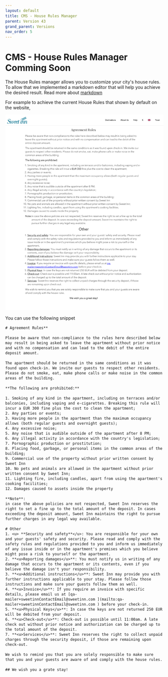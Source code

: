 ```yaml
---
layout: default
title: CMS - House Rules Manager
parent: Version 43
grand_parent: Versions
nav_order: 5
---
```


<style>
.responsive-video {
    position: relative;
    padding-bottom: 56.25%; /* Aspect ratio for 16:9 videos */
    padding-top: 30px;
    height: 0;
    overflow: hidden;
}

.responsive-video iframe,
.responsive-video object,
.responsive-video embed {
    position: absolute;
    top: 0;
    left: 0;
    width: 100%;
    height: 100%;
}
</style>

# CMS - House Rules Manager <span class="label label-yellow">Comming Soon</span>

The House Rules manager allows you to customize your city's house rules.
To allow that we implemented a markdown editor that will help you achieve the desired result.
Read more about [markdown](https://www.markdownguide.org/cheat-sheet/)

For example to achieve the current House Rules that shown by default on the website,

![Default house Rules](../../../../assets/images/version43/houseRulesManagerCms/CMS-Hose_Rules_Manager.png)

You can use the following snippet

```
# Agreement Rules**

Please be aware that non-compliance to the rules here described below may result in being asked to leave the apartment without prior notice and with no compensation and can lead to the debit of the entire deposit amount.

The apartment should be returned in the same conditions as it was found upon check-in. We invite our guests to respect other residents. Please do not smoke, eat, make phone calls or make noise in the common areas of the building.

**The following are prohibited:**

1. Smoking of any kind in the apartment, including on terraces and/or balconies, including vaping and e-cigarettes. Breaking this rule will incur a EUR 300 fine plus the cost to clean the apartment;
2. Any parties or events;
3. Having more people in the apartment than the maximum occupancy allows (both regular guests and overnight guests);
4. Any excessive noise;
5. Any noise that is audible outside of the apartment after 8 PM;
6. Any illegal activity in accordance with the country's legislation;
7. Pornographic production or prostitution;
8. Placing food, garbage, or personal items in the common areas of the building;
9. Commercial use of the property without prior written consent by Sweet Inn
10. No pets and animals are allowed in the apartment without prior written consent by Sweet Inn;
11. Lighting fire, including candles, apart from using the apartment's cooking facilities;
12. Damages caused to assets inside the property

**Note**:
in case the above policies are not respected, Sweet Inn reserves the right to set a fine up to the total amount of the deposit. In cases exceeding the deposit amount, Sweet Inn maintains the right to pursue further charges in any legal way available.

# Other
1. <u> **Security and safety**</u>: You are responsible for your own and your guests' safety and security. Please read and comply with the safety rules and regulations provided to you and inform us immediately of any issue inside or in the apartment's premises which you believe might pose a risk to yourself or the apartment.
2. **<u>Reporting damages</u>**: You must notify us in writing of any damage that occurs to the apartment or its contents, even if you believe the damage isn't your responsibility.
3. **<u>Additional instructions</u>**: Sweet Inn may provide you with further instructions applicable to your stay. Please follow those instructions and make sure your guests follow them as well.
4. **<u>Invoice</u>**: If you require an invoice with specific details, please email us at [qa-mailer+sweetinnContactEmail@sweetinn.com ](mailto:qa-mailer+sweetinnContactEmail@sweetinn.com ) before your check-in.
5. **<u>Physical Keys</u>**: In case the keys are not returned 250 EUR will be debited from your deposit.
6. **<u>Check-out</u>**: Check-out is possible until 11:00am. A late check out without prior notice and authorization can be charged up to the total amount of the deposit.
7. **<u>Services</u>**: Sweet Inn reserves the right to collect unpaid charges through the security deposit, if those are remaining upon check-out.

We wish to remind you that you are solely responsible to make sure that you and your guests are aware of and comply with the house rules.

## We wish you a grate stay!
```



<!-- <div class="responsive-video">
    <iframe src="https://www.youtube.com/embed/missing_link" frameborder="0" allowfullscreen></iframe>
</div> -->